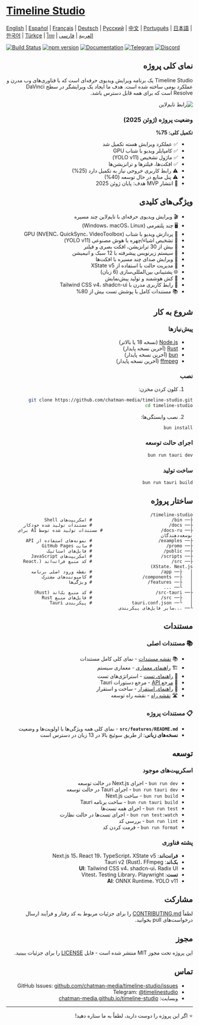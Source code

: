 # [Timeline Studio](https://chatman-media.github.io/timeline-studio/)

[English](README.md) | [Español](README.es.md) | [Français](README.fr.md) | [Deutsch](README.de.md) | [Русский](README.ru.md) | [中文](README.zh.md) | [Português](README.pt.md) | [日本語](README.ja.md) | [한국어](README.ko.md) | [Türkçe](README.tr.md) | [ไทย](README.th.md) | [العربية](README.ar.md) | [فارسی](README.fa.md)

[![Build Status](https://github.com/chatman-media/timeline-studio/actions/workflows/build.yml/badge.svg)](https://github.com/chatman-media/timeline-studio/actions/workflows/build.yml)
[![npm version](https://img.shields.io/npm/v/timeline-studio.svg)](https://www.npmjs.com/package/timeline-studio)
[![Documentation](https://img.shields.io/badge/docs-TypeDoc-blue)](https://chatman-media.github.io/timeline-studio/api-docs/)
[![Telegram](https://img.shields.io/badge/Telegram-Join%20Group-blue?logo=telegram)](https://t.me/timelinestudio)
[![Discord](https://img.shields.io/badge/Discord-Join%20Server-5865F2?logo=discord&logoColor=white)](https://discord.gg/gwJUYxck)

<div dir="rtl">

## نمای کلی پروژه

Timeline Studio یک برنامه ویرایش ویدیوی حرفه‌ای است که با فناوری‌های وب مدرن و عملکرد بومی ساخته شده است. هدف ما ایجاد یک ویرایشگر در سطح DaVinci Resolve است که برای همه قابل دسترس باشد.

![رابط تایم‌لاین](/public/screen3.png)

### وضعیت پروژه (ژوئن 2025)

**تکمیل کلی: 75%**
- ✅ عملکرد ویرایش هسته تکمیل شد
- ✅ کامپایلر ویدیو با شتاب GPU
- ✅ ماژول تشخیص (YOLO v11)
- ✅ افکت‌ها، فیلترها و ترانزیشن‌ها
- ⚠️ رابط کاربری خروجی نیاز به تکمیل دارد (25%)
- ⚠️ پنل منابع در حال توسعه (40%)
- 🎯 انتشار MVP هدف: پایان ژوئن 2025

## ویژگی‌های کلیدی

- 🎬 ویرایش ویدیوی حرفه‌ای با تایم‌لاین چند مسیره
- 🖥️ چند پلتفرمی (Windows، macOS، Linux)
- 🚀 پردازش ویدیو با شتاب GPU (NVENC، QuickSync، VideoToolbox)
- 🤖 تشخیص اشیاء/چهره با هوش مصنوعی (YOLO v11)
- 🎨 بیش از 30 ترانزیشن، افکت بصری و فیلتر
- 📝 سیستم زیرنویس پیشرفته با 12 سبک و انیمیشن
- 🎵 ویرایش صدای چند مسیره با افکت‌ها
- 🧠 مدیریت حالت با استفاده از XState v5
- 🌐 پشتیبانی بین‌المللی‌سازی (6 زبان)
- 💾 کش هوشمند و تولید پیش‌نمایش
- 🎨 رابط کاربری مدرن با Tailwind CSS v4، shadcn-ui
- 📚 مستندات کامل با پوشش تست بیش از 80%

## شروع به کار

### پیش‌نیازها

- [Node.js](https://nodejs.org/) (نسخه 18 یا بالاتر)
- [Rust](https://www.rust-lang.org/tools/install) (آخرین نسخه پایدار)
- [bun](https://bun.sh/) (آخرین نسخه پایدار)
- [ffmpeg](https://ffmpeg.org/download.html) (آخرین نسخه پایدار)

### نصب

1. کلون کردن مخزن:

```bash
git clone https://github.com/chatman-media/timeline-studio.git
cd timeline-studio
```

2. نصب وابستگی‌ها:

```bash
bun install
```

### اجرای حالت توسعه

```bash
bun run tauri dev
```

### ساخت تولید

```bash
bun run tauri build
```

## ساختار پروژه

```
timeline-studio/
├── bin/                              # اسکریپت‌های Shell
├── docs/                             # مستندات تولید شده خودکار
├── docs-ru/                      # مستندات تولید شده توسط AI برای توسعه‌دهندگان
├── examples/                         # نمونه‌های استفاده از API
├── promo/                            # سایت GitHub Pages
├── public/                           # فایل‌های استاتیک
├── scripts/                          # اسکریپت‌های JavaScript
├── src/                              # کد منبع فرانت‌اند (React، XState، Next.js)
│   ├── app/                          # نقطه ورود اصلی برنامه
│   ├── components/                   # کامپوننت‌های مشترک
│   ├── features/                     # ویژگی‌ها
│   └── ...
├── src-tauri/                        # کد منبع بک‌اند (Rust)
│   ├── src/                          # فایل‌های منبع Rust
│   └── tauri.conf.json               # پیکربندی Tauri
└── ...سایر فایل‌های پیکربندی
```

## مستندات

### 📚 مستندات اصلی

- 📚 [نقشه مستندات](docs-ru/MAP.md) - نمای کلی کامل مستندات
- 🏗️ [راهنمای معماری](docs-ru/ARCHITECTURE.md) - معماری سیستم
- 🧪 [راهنمای تست](docs-ru/testing/TESTING.md) - استراتژی‌های تست
- 📡 [مرجع API](docs-ru/API.md) - مرجع دستورات Tauri
- 🚀 [راهنمای استقرار](docs-ru/deployment/DEPLOYMENT.md) - ساخت و استقرار
- 🛣️ [نقشه راه](docs-ru/ROADMAP.md) - نقشه راه توسعه

### 📋 مستندات پروژه

- **`src/features/README.md`** - نمای کلی همه ویژگی‌ها با اولویت‌ها و وضعیت
- **نسخه‌های زبانی**: از طریق سوئیچ بالا در 13 زبان در دسترس است

## توسعه

### اسکریپت‌های موجود

- `bun run dev` - اجرای Next.js در حالت توسعه
- `bun run tauri dev` - اجرای Tauri در حالت توسعه
- `bun run build` - ساخت Next.js
- `bun run tauri build` - ساخت برنامه Tauri
- `bun run test` - اجرای همه تست‌ها
- `bun run test:watch` - اجرای تست‌ها در حالت نظارت
- `bun run lint` - بررسی کد
- `bun run format` - فرمت کردن کد

### پشته فناوری

- **فرانت‌اند**: Next.js 15، React 19، TypeScript، XState v5
- **بک‌اند**: Tauri v2 (Rust)، FFmpeg
- **UI**: Tailwind CSS v4، shadcn-ui، Radix UI
- **تست**: Vitest، Testing Library، Playwright
- **AI**: ONNX Runtime، YOLO v11

## مشارکت

لطفاً [CONTRIBUTING.md](CONTRIBUTING.md) را برای جزئیات مربوط به کد رفتار و فرآیند ارسال درخواست‌های pull بخوانید.

## مجوز

این پروژه تحت مجوز MIT منتشر شده است - فایل [LICENSE](LICENSE) را برای جزئیات ببینید.

## تماس

- GitHub Issues: [github.com/chatman-media/timeline-studio/issues](https://github.com/chatman-media/timeline-studio/issues)
- Telegram: [@timelinestudio](https://t.me/timelinestudio)
- وبسایت: [chatman-media.github.io/timeline-studio](https://chatman-media.github.io/timeline-studio/)

---

⭐ اگر این پروژه را دوست دارید، لطفاً به ما ستاره دهید!

</div>